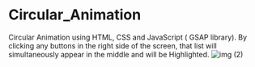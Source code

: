 # Circular_Animation
Circular Animation using HTML, CSS and JavaScript ( GSAP library).
By clicking any buttons in the right side of the screen, that list will simultaneously appear in the middle and will be Highlighted.
![img (2)](https://github.com/divyanshu-20-srivastava/Circular_Animation/assets/96994877/a434b216-8bde-4544-baa2-d75859fa5846)
